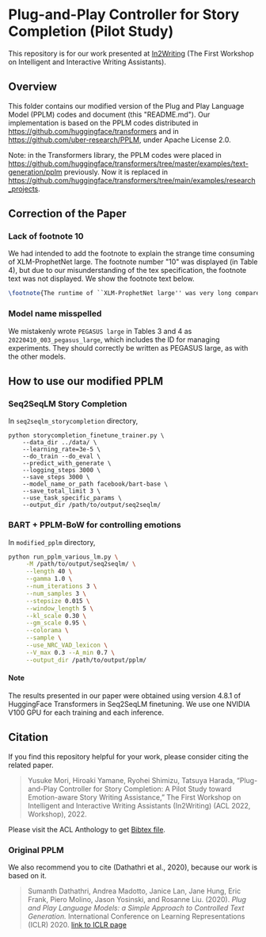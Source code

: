 # Plug-and-Play Controller for Story Completion (Pilot Study)

This repository is for our work presented at [In2Writing](https://in2writing.glitch.me/) (The First Workshop on Intelligent and Interactive Writing Assistants).

## Overview

This folder contains our modified version of the Plug and Play Language Model (PPLM) codes and document (this "README.md").
Our implementation is based on the PPLM codes distributed in <https://github.com/huggingface/transformers> and in <https://github.com/uber-research/PPLM>, under Apache License 2.0.

Note: in the Transformers library, the PPLM codes were placed in <https://github.com/huggingface/transformers/tree/master/examples/text-generation/pplm> previously. Now it is replaced in <https://github.com/huggingface/transformers/tree/main/examples/research_projects>.

## Correction of the Paper

### Lack of footnote 10

We had intended to add the footnote to explain the strange time consuming of XLM-ProphetNet large.
The footnote number "10" was displayed (in Table 4), but due to our misunderstanding of the tex specification, the footnote text was not displayed.
We show the footnote text below.

```tex
\footnote{The runtime of ``XLM-ProphetNet large'' was very long compared to the others, probably due to failure in allocating GPU memory. It is not considered to have any effect on the generated statements, but is included as is for reference.}
```

### Model name misspelled

We mistakenly wrote `PEGASUS large` in Tables 3 and 4 as `20220410_003_pegasus_large`, which includes the ID for managing experiments. They should correctly be written as PEGASUS large, as with the other models.

## How to use our modified PPLM

### Seq2SeqLM Story Completion

In `seq2seqlm_storycompletion` directory, 

```
python storycompletion_finetune_trainer.py \
    --data_dir ../data/ \
    --learning_rate=3e-5 \
    --do_train --do_eval \
    --predict_with_generate \
    --logging_steps 3000 \
    --save_steps 3000 \
    --model_name_or_path facebook/bart-base \
    --save_total_limit 3 \
    --use_task_specific_params \
    --output_dir /path/to/output/seq2seqlm/
```

### BART + PPLM-BoW for controlling emotions

In `modified_pplm` directory, 

```sh
python run_pplm_various_lm.py \
     -M /path/to/output/seq2seqlm/ \
     --length 40 \
     --gamma 1.0 \
     --num_iterations 3 \
     --num_samples 3 \
     --stepsize 0.015 \
     --window_length 5 \
     --kl_scale 0.30 \
     --gm_scale 0.95 \
     --colorama \
     --sample \
     --use_NRC_VAD_lexicon \
     --V_max 0.3 --A_min 0.7 \
     --output_dir /path/to/output/pplm/
```

#### Note

The results presented in our paper were obtained using version 4.8.1 of HuggingFace Transformers in Seq2SeqLM finetuning.
We use one NVIDIA V100 GPU for each training and each inference.

## Citation

If you find this repository helpful for your work, please consider citing the related paper.

> Yusuke Mori, Hiroaki Yamane, Ryohei Shimizu, Tatsuya Harada, “Plug-and-Play Controller for Story Completion: A Pilot Study toward Emotion-aware Story Writing Assistance,” The First Workshop on Intelligent and Interactive Writing Assistants (In2Writing) (ACL 2022, Workshop), 2022.

Please visit the ACL Anthology to get [Bibtex file](https://aclanthology.org/2022.in2writing-1.6/).

### Original PPLM

We also recommend you to cite (Dathathri et al., 2020), because our work is based on it.

> Sumanth Dathathri, Andrea Madotto, Janice Lan, Jane Hung, Eric Frank, Piero Molino, Jason Yosinski, and Rosanne Liu. (2020). _Plug and Play Language Models: a Simple Approach to Controlled Text Generation._ International Conference on Learning Representations (ICLR) 2020. [link to ICLR page](https://iclr.cc/virtual_2020/poster_H1edEyBKDS.html)
